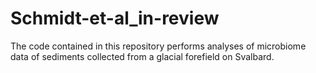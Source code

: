 # Schmidt-et-al_in-review
The code contained in this repository performs analyses of microbiome data of sediments collected from a glacial forefield on Svalbard.

